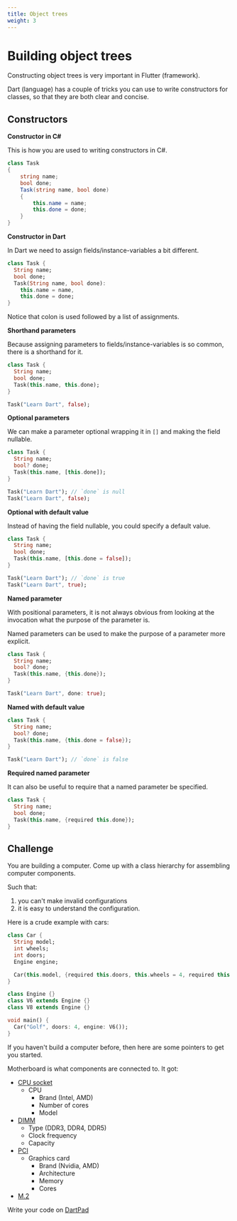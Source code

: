 ```yaml
---
title: Object trees
weight: 3
---
```


# Building object trees

Constructing object trees is very important in Flutter (framework).

Dart (language) has a couple of tricks you can use to write constructors for
classes, so that they are both clear and concise.

## Constructors

**Constructor in C#**

This is how you are used to writing constructors in C#.

```csharp
class Task
{
    string name;
    bool done;
    Task(string name, bool done)
    {
        this.name = name;
        this.done = done;
    }
}
```

**Constructor in Dart**

In Dart we need to assign fields/instance-variables a bit different.

```dart
class Task {
  String name;
  bool done;
  Task(String name, bool done):
    this.name = name,
    this.done = done;
}
```

Notice that colon is used followed by a list of assignments.

**Shorthand parameters**

Because assigning parameters to fields/instance-variables is so common, there is
a shorthand for it.

```dart
class Task {
  String name;
  bool done;
  Task(this.name, this.done);
}

Task("Learn Dart", false);
```

**Optional parameters**

We can make a parameter optional wrapping it in `[]` and making the field nullable.

```dart
class Task {
  String name;
  bool? done;
  Task(this.name, [this.done]);
}

Task("Learn Dart"); // `done` is null
Task("Learn Dart", false);
```

**Optional with default value**

Instead of having the field nullable, you could specify a default value.

```dart
class Task {
  String name;
  bool done;
  Task(this.name, [this.done = false]);
}

Task("Learn Dart"); // `done` is true
Task("Learn Dart", true);
```

**Named parameter**

With positional parameters, it is not always obvious from looking at the
invocation what the purpose of the parameter is.

Named parameters can be used to make the purpose of a parameter more explicit.

```dart
class Task {
  String name;
  bool? done;
  Task(this.name, {this.done});
}

Task("Learn Dart", done: true);
```

**Named with default value**

```dart
class Task {
  String name;
  bool? done;
  Task(this.name, {this.done = false});
}

Task("Learn Dart"); // `done` is false
```

**Required named parameter**

It can also be useful to require that a named parameter be specified.

```dart
class Task {
  String name;
  bool done;
  Task(this.name, {required this.done});
}
```

## Challenge

You are building a computer.
Come up with a class hierarchy for assembling computer components.

Such that:

1. you can't make invalid configurations
2. it is easy to understand the configuration.

Here is a crude example with cars:

```dart
class Car {
  String model;
  int wheels;
  int doors;
  Engine engine;

  Car(this.model, {required this.doors, this.wheels = 4, required this.engine});
}

class Engine {}
class V6 extends Engine {}
class V8 extends Engine {}

void main() {
  Car("Golf", doors: 4, engine: V6());
}
```

If you haven't build a computer before, then here are some pointers to get you started.

Motherboard is what components are connected to. It got:

- [CPU socket](https://www.tomshardware.com/reviews/cpu-socket-definition,5758.html)
  - CPU
    - Brand (Intel, AMD)
    - Number of cores
    - Model
- [DIMM](https://en.wikipedia.org/wiki/DIMM)
  - Type (DDR3, DDR4, DDR5)
  - Clock frequency
  - Capacity
- [PCI](https://www.tomshardware.com/reviews/pcie-definition,5754.html)
  - Graphics card
    - Brand (Nvidia, AMD)
    - Architecture
    - Memory
    - Cores
- [M.2](https://www.tomshardware.com/reviews/glossary-m2-definition,5887.html)

Write your code on [DartPad](https://dartpad.dev/)
